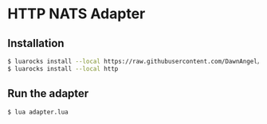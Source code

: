 # HTTP NATS Adapter

## Installation

```bash
$ luarocks install --local https://raw.githubusercontent.com/DawnAngel/lua-nats/master/rockspec/nats-0.0.3-1.rockspec
$ luarocks install --local http

```

## Run the adapter

```bash
$ lua adapter.lua
```